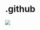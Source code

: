 # .github

<img src="https://user-images.githubusercontent.com/28684401/219971889-21c36fde-41c5-4c1f-b0ce-73ff03e85b4a.png" />

